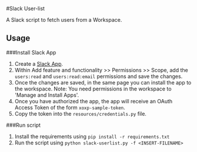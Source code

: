 #Slack User-list

A Slack script to fetch users from a Workspace.

## Usage
###Install Slack App
1. Create a [Slack App](https://api.slack.com/apps).
2. Within Add feature and functionality >> Permissions >> Scope, add the `users:read` and `users:read:email` permissions and save the changes.
3. Once the changes are saved, in the same page you can install the app to the workspace.
Note: You need permissions in the workspace to 'Manage and Install Apps'.
4. Once you have authorized the app, the app will receive an OAuth Access Token of the form `xoxp-sample-token`.
5. Copy the token into the `resources/credentials.py` file.

###Run script
1. Install the requirements using `pip install -r requirements.txt`
2. Run the script using `python slack-userlist.py -f <INSERT-FILENAME>`